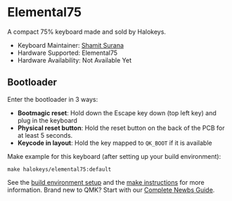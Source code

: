 # Elemental75

A compact 75% keyboard made and sold by Halokeys.

* Keyboard Maintainer: [Shamit Surana](https://github.com/shamit05)  
* Hardware Supported: Elemental75
* Hardware Availability: Not Available Yet

## Bootloader

Enter the bootloader in 3 ways:

* **Bootmagic reset**: Hold down the Escape key down (top left key) and plug in the keyboard
* **Physical reset button**: Hold the reset button on the back of the PCB for at least 5 seconds.
* **Keycode in layout**: Hold the key mapped to `QK_BOOT` if it is available

Make example for this keyboard (after setting up your build environment):

    make halokeys/elemental75:default

See the [build environment setup](https://docs.qmk.fm/#/getting_started_build_tools) and the [make instructions](https://docs.qmk.fm/#/getting_started_make_guide) for more information. Brand new to QMK? Start with our [Complete Newbs Guide](https://docs.qmk.fm/#/newbs).
